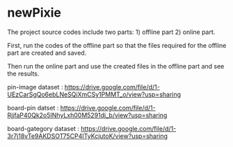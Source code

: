 # newPixie
The project source codes include two parts: 1) offline part 2) online part.

First, run the codes of the offline part so that the files required for the offline part are created and saved.

Then run the online part and use the created files in the offline part and see the results.

pin-image dataset : https://drive.google.com/file/d/1-UEzCarSgQo6ebLNeSQiXmCSy1PMMT_o/view?usp=sharing 

board-pin datset :  https://drive.google.com/file/d/1-RjjfaP40Qk2o5INhyLxh00M5291dj_b/view?usp=sharing 

board-gategory dataset : https://drive.google.com/file/d/1-3r7j18vTe9AKDSOT75CP4ITyKcjutoK/view?usp=sharing
